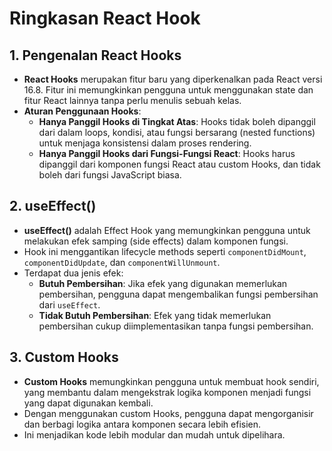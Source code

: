 # Ringkasan React Hook

## 1. Pengenalan React Hooks

- **React Hooks** merupakan fitur baru yang diperkenalkan pada React versi 16.8. Fitur ini memungkinkan pengguna untuk menggunakan state dan fitur React lainnya tanpa perlu menulis sebuah kelas.
- **Aturan Penggunaan Hooks**:
  - **Hanya Panggil Hooks di Tingkat Atas**: Hooks tidak boleh dipanggil dari dalam loops, kondisi, atau fungsi bersarang (nested functions) untuk menjaga konsistensi dalam proses rendering.
  - **Hanya Panggil Hooks dari Fungsi-Fungsi React**: Hooks harus dipanggil dari komponen fungsi React atau custom Hooks, dan tidak boleh dari fungsi JavaScript biasa.

## 2. useEffect()

- **useEffect()** adalah Effect Hook yang memungkinkan pengguna untuk melakukan efek samping (side effects) dalam komponen fungsi.
- Hook ini menggantikan lifecycle methods seperti `componentDidMount`, `componentDidUpdate`, dan `componentWillUnmount`.
- Terdapat dua jenis efek:
  - **Butuh Pembersihan**: Jika efek yang digunakan memerlukan pembersihan, pengguna dapat mengembalikan fungsi pembersihan dari `useEffect`.
  - **Tidak Butuh Pembersihan**: Efek yang tidak memerlukan pembersihan cukup diimplementasikan tanpa fungsi pembersihan.

## 3. Custom Hooks

- **Custom Hooks** memungkinkan pengguna untuk membuat hook sendiri, yang membantu dalam mengekstrak logika komponen menjadi fungsi yang dapat digunakan kembali.
- Dengan menggunakan custom Hooks, pengguna dapat mengorganisir dan berbagi logika antara komponen secara lebih efisien.
- Ini menjadikan kode lebih modular dan mudah untuk dipelihara.
